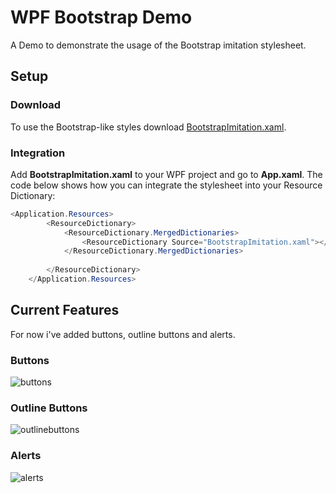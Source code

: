 # WPF Bootstrap Demo
A Demo to demonstrate the usage of the Bootstrap imitation stylesheet.

## Setup

### Download 

To use the Bootstrap-like styles download [BootstrapImitation.xaml](https://github.com/Rhatalin/WpfBootstrapDemo/blob/master/BootstrapDemo/BootstrapImitation.xaml).

### Integration

Add **BootstrapImitation.xaml** to your WPF project and go to **App.xaml**. The code below shows how you can integrate the stylesheet into your Resource Dictionary:

```csharp
<Application.Resources>
        <ResourceDictionary>
            <ResourceDictionary.MergedDictionaries>
                <ResourceDictionary Source="BootstrapImitation.xaml"></ResourceDictionary>
            </ResourceDictionary.MergedDictionaries>
            
        </ResourceDictionary>
    </Application.Resources>
```

## Current Features

For now i've added buttons, outline buttons and alerts.

### Buttons

![buttons](https://github.com/Rhatalin/WpfBootstrapDemo/blob/master/BootstrapDemo/Images/Demo_Buttons.PNG)

### Outline Buttons

![outlinebuttons](https://github.com/Rhatalin/WpfBootstrapDemo/blob/master/BootstrapDemo/Images/Demo_OutlineButtons.PNG)

### Alerts

![alerts](https://github.com/Rhatalin/WpfBootstrapDemo/blob/master/BootstrapDemo/Images/Demo_Alerts.PNG)
